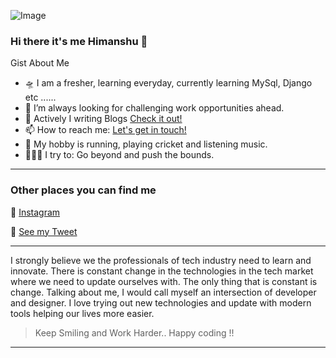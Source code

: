 ![Image](https://learncodeonline.in/mascot.png "Hiamnshu Sharma") 
### Hi there it's me Himanshu 👋

Gist About Me

- 🛸 I am a fresher, learning everyday, currently learning MySql, Django etc ......
- 🌋 I’m always looking for challenging work opportunities ahead.
- 💬 Actively I writing Blogs [Check it out!](https://babyluvcentre.blogspot.com/2019/11/baby-luv-centre.html?fbclid=IwAR1tfDCPpkSDgyXgzR4Ag7rutE74G_YeSJ93CEt-xLyRLrfkkzeFTQov9W0)
- 📫 How to reach me: <a href= "mailto:hishrma00@gmail.com">Let's get in touch!</a>
- 🤔 My hobby is running, playing cricket and listening music.
- 🧗🏾‍♀️ I try to: Go beyond and push the bounds.
---

### Other places you can find me

🏀 [Instagram](https://instagram.com/himanshusharma.live/)

🐣 [See my Tweet](https://twitter.com/Himansh72232162)

---

I strongly believe we the professionals of tech industry need to learn and innovate. There is constant change in the technologies in the tech market where we need to update ourselves with. The only thing that is constant is change. Talking about me, I would call myself an intersection of developer and designer. I love trying out new technologies and update with modern tools helping our lives more easier.

>Keep Smiling and Work Harder.. Happy coding !!
---
